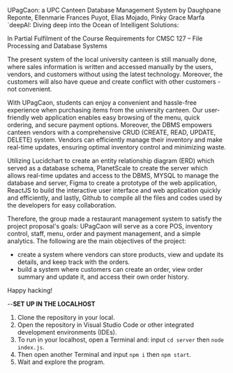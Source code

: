 UPagCaon: a UPC Canteen Database Management System
by Daughpane Reponte, Ellenmarie Frances Puyot, Elias Mojado, Pinky Grace Marfa
`deepAI: Diving deep into the Ocean of Intelligent Solutions:

In Partial Fulfilment of the Course Requirements for CMSC 127 – File Processing and Database Systems

The present system of the local university canteen is still manually done, where sales information is written and accessed manually by the users, vendors, and customers without using the latest technology. Moreover, the customers will also have queue and create conflict with other customers - not convenient.

With UPagCaon, students can enjoy a convenient and hassle-free experience when purchasing items from the university canteen. Our user-friendly web application enables easy browsing of the menu, quick ordering, and secure payment options. Moreover, the DBMS empowers canteen vendors with a comprehensive CRUD (CREATE, READ, UPDATE, DELETE) system. Vendors can efficiently manage their inventory and make real-time updates, ensuring optimal inventory control and minimizing waste.

Utilizing Lucidchart to create an entity relationship diagram (ERD) which served as a database schema, PlanetScale to create the server which allows real-time updates and access to the DBMS, MYSQL to manage the database and server, Figma to create a prototype of the web application, ReactJS to build the interactive user interface and web application quickly and efficiently, and lastly, Github to compile all the files and codes used by the developers for easy collaboration.

Therefore, the group made a restaurant management system to satisfy the project proposal's goals: UPagCaon will serve as a core POS, inventory control, staff, menu, order and payment management, and a simple analytics. The following are the main objectives of the project:

- create a system where vendors can store products, view and update its details, and keep track with the orders.
- build a system where customers can create an order, view order summary and update it, and access their own order history.


Happy hacking!

--**SET UP IN THE LOCALHOST**

1. Clone the repository in your local.
2. Open the repository in Visual Studio Code or other integrated development environments (IDEs).
3. To run in your localhost, open a Terminal and:
    input `cd server` then `node index.js`.
4. Then open another Terminal and input `npm i` then `npm start`.
5. Wait and explore the program.
